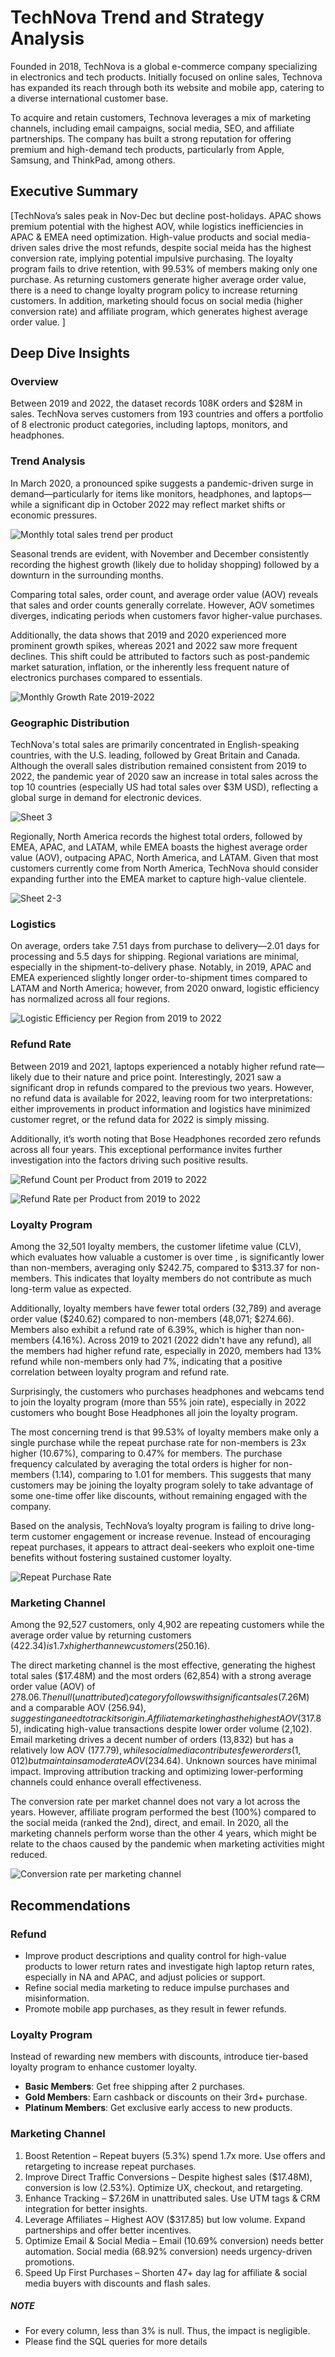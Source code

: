 # TechNova Trend and Strategy Analysis
Founded in 2018, TechNova is a global e-commerce company specializing in electronics and tech products. Initially focused on online sales, Technova has expanded its reach through both its website and mobile app, catering to a diverse international customer base.

To acquire and retain customers, Technova leverages a mix of marketing channels, including email campaigns, social media, SEO, and affiliate partnerships. The company has built a strong reputation for offering premium and high-demand tech products, particularly from Apple, Samsung, and ThinkPad, among others.

## Executive Summary
[TechNova’s sales peak in Nov-Dec but decline post-holidays. APAC shows premium potential with the highest AOV, while logistics inefficiencies in APAC & EMEA need optimization. High-value products and social media-driven sales drive the most refunds, despite social meida has the highest conversion rate, implying potential impulsive purchasing. The loyalty program fails to drive retention, with 99.53% of members making only one purchase. As returning customers generate higher average order value, there is a need to change loyalty program policy to increase returning customers. In addition, marketing should focus on social media (higher conversion rate) and affiliate program, which generates highest average order value. ]

## Deep Dive Insights
### Overview
Between 2019 and 2022, the dataset records 108K orders and $28M in sales. TechNova serves customers from 193 countries and offers a portfolio of 8 electronic product categories, including laptops, monitors, and headphones. 

### Trend Analysis
In March 2020, a pronounced spike suggests a pandemic-driven surge in demand—particularly for items like monitors, headphones, and laptops—while a significant dip in October 2022 may reflect market shifts or economic pressures.

![Monthly total sales trend per product](https://github.com/user-attachments/assets/b477edb6-e7bc-49f0-a235-7fb305b31d67)

Seasonal trends are evident, with November and December consistently recording the highest growth (likely due to holiday shopping) followed by a downturn in the surrounding months.

Comparing total sales, order count, and average order value (AOV) reveals that sales and order counts generally correlate. However, AOV sometimes diverges, indicating periods when customers favor higher-value purchases.

Additionally, the data shows that 2019 and 2020 experienced more prominent growth spikes, whereas 2021 and 2022 saw more frequent declines. This shift could be attributed to factors such as post-pandemic market saturation, inflation, or the inherently less frequent nature of electronics purchases compared to essentials.

![Monthly Growth Rate 2019-2022](https://github.com/user-attachments/assets/b269e10b-dec3-460d-a5bb-73721f0f4ca6)


### Geographic Distribution
TechNova's total sales are primarily concentrated in English-speaking countries, with the U.S. leading, followed by Great Britain and Canada. Although the overall sales distribution remained consistent from 2019 to 2022, the pandemic year of 2020 saw an increase in total sales across the top 10 countries (especially US had total sales over $3M USD), reflecting a global surge in demand for electronic devices.

![Sheet 3](https://github.com/user-attachments/assets/845291a5-d4ff-4559-bd1d-051c280ab859)

Regionally, North America records the highest total orders, followed by EMEA, APAC, and LATAM, while EMEA boasts the highest average order value (AOV), outpacing APAC, North America, and LATAM. Given that most customers currently come from North America, TechNova should consider expanding further into the EMEA market to capture high-value clientele.

![Sheet 2-3](https://github.com/user-attachments/assets/6558c683-6bdb-4c20-8e4a-5558a2f79eed)


### Logistics 
On average, orders take 7.51 days from purchase to delivery—2.01 days for processing and 5.5 days for shipping. Regional variations are minimal, especially in the shipment-to-delivery phase. Notably, in 2019, APAC and EMEA experienced slightly longer order-to-shipment times compared to LATAM and North America; however, from 2020 onward, logistic efficiency has normalized across all four regions.

![Logistic Efficiency per Region from 2019 to 2022  ](https://github.com/user-attachments/assets/6b1a31c8-2b25-4179-bb91-6e327fe05eea)


### Refund Rate 
Between 2019 and 2021, laptops experienced a notably higher refund rate—likely due to their nature and price point. Interestingly, 2021 saw a significant drop in refunds compared to the previous two years. However, no refund data is available for 2022, leaving room for two interpretations: either improvements in product information and logistics have minimized customer regret, or the refund data for 2022 is simply missing.

Additionally, it’s worth noting that Bose Headphones recorded zero refunds across all four years. This exceptional performance invites further investigation into the factors driving such positive results.

![Refund Count per Product from 2019 to 2022](https://github.com/user-attachments/assets/ae5c142e-2b13-49c5-b6e0-51ea5fdc9dcc)

![Refund Rate per Product from 2019 to 2022 ](https://github.com/user-attachments/assets/c6271eeb-05d3-42db-90bd-0072717bd8ad)


### Loyalty Program
Among the 32,501 loyalty members, the customer lifetime value (CLV), which evaluates how valuable a customer is over time , is significantly lower than non-members, averaging only $242.75, compared to $313.37 for non-members. This indicates that loyalty members do not contribute as much long-term value as expected.

Additionally, loyalty members have fewer total orders (32,789) and average order value ($240.62) compared to non-members (48,071; $274.66). Members also exhibit a refund rate of 6.39%, which is higher than non-members (4.16%).  Across 2019 to 2021 (2022 didn't have any refund), all the members had higher refund rate, especially in 2020, members had 13% refund while non-members only had 7%, indicating that a positive correlation between loyalty program and refund rate. 

Surprisingly, the customers who purchases headphones and webcams tend to join the loyalty program (more than 55% join rate), especially in 2022 customers who bought Bose Headphones all join the loyalty program. 

The most concerning trend is that 99.53% of loyalty members make only a single purchase while the repeat purchase rate for non-members is 23x higher (10.67%), comparing to 0.47% for members. The purchase frequency calculated by averaging the total orders is higher for non-members (1.14), comparing to 1.01 for members. This suggests that many customers may be joining the loyalty program solely to take advantage of some one-time offer like discounts, without remaining engaged with the company.

Based on the analysis, TechNova’s loyalty program is failing to drive long-term customer engagement or increase revenue. Instead of encouraging repeat purchases, it appears to attract deal-seekers who exploit one-time benefits without fostering sustained customer loyalty.

![Repeat Purchase Rate  ](https://github.com/user-attachments/assets/7ad13329-5a73-4e83-b717-9200a63f8b32)


### Marketing Channel
Among the 92,527 customers, only 4,902 are repeating customers while the average order value by returning customers ($422.34) is 1.7x higher than new customers ($250.16). 

The direct marketing channel is the most effective, generating the highest total sales ($17.48M) and the most orders (62,854) with a strong average order value (AOV) of $278.06. The null (unattributed) category follows with significant sales ($7.26M) and a comparable AOV ($256.94), suggesting a need to track its origin. Affiliate marketing has the highest AOV ($317.85), indicating high-value transactions despite lower order volume (2,102). Email marketing drives a decent number of orders (13,832) but has a relatively low AOV ($177.79), while social media contributes fewer orders (1,012) but maintains a moderate AOV ($234.64). Unknown sources have minimal impact. Improving attribution tracking and optimizing lower-performing channels could enhance overall effectiveness.

The conversion rate per market channel does not vary a lot across the years. However, affiliate program performed the best (100%) compared to the social meida (ranked the 2nd), direct, and email. In 2020, all the marketing channels perform worse than the other 4 years, which might be relate to the chaos caused by the pandemic when marketing activities might reduced. 

![Conversion rate per marketing channel](https://github.com/user-attachments/assets/5551cb81-88ef-41b7-95f4-a438465ad097)


## Recommendations

### Refund 
- Improve product descriptions and quality control for high-value products to lower return rates and investigate high laptop return rates, especially in NA and APAC, and adjust policies or support.
- Refine social media marketing to reduce impulse purchases and misinformation.
- Promote mobile app purchases, as they result in fewer refunds.

### Loyalty Program
Instead of rewarding new members with discounts, introduce tier-based loyalty program to enhance customer loyalty. 
- **Basic Members**: Get free shipping after 2 purchases.
- **Gold Members**: Earn cashback or discounts on their 3rd+ purchase.
- **Platinum Members**: Get exclusive early access to new products.

### Marketing Channel
1. Boost Retention – Repeat buyers (5.3%) spend 1.7x more. Use offers and retargeting to increase repeat purchases.
2. Improve Direct Traffic Conversions – Despite highest sales ($17.48M), conversion is low (2.53%). Optimize UX, checkout, and retargeting.
3. Enhance Tracking – $7.26M in unattributed sales. Use UTM tags & CRM integration for better insights.
4. Leverage Affiliates – Highest AOV ($317.85) but low volume. Expand partnerships and offer better incentives.
5. Optimize Email & Social Media – Email (10.69% conversion) needs better automation. Social media (68.92% conversion) needs urgency-driven promotions.
6. Speed Up First Purchases – Shorten 47+ day lag for affiliate & social media buyers with discounts and flash sales.

##### NOTE
- For every column, less than 3% is null. Thus, the impact is negligible.
- Please find the SQL queries for more details
